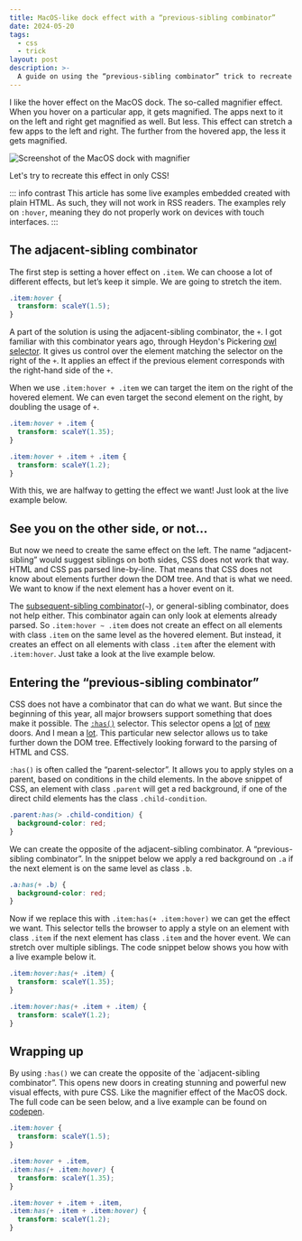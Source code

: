 ```yaml
---
title: MacOS-like dock effect with a “previous-sibling combinator”
date: 2024-05-20
tags:
  - css
  - trick
layout: post
description: >-
  A guide on using the “previous-sibling combinator” trick to recreate the magnifier effect of the MacOS dock.
---
```


I like the hover effect on the MacOS dock. The so-called magnifier effect. When you hover on a particular app, it gets magnified. The apps next to it on the left and right get magnified as well. But less. This effect can stretch a few apps to the left and right. The further from the hovered app, the less it gets magnified.

![Screenshot of the MacOS dock with magnifier](/img/macos-magnifier.png)

Let's try to recreate this effect in only CSS!

::: info contrast
This article has some live examples embedded created with plain HTML. As such, they will not work in RSS readers. The examples rely on `:hover`, meaning they do not properly work on devices with touch interfaces.
:::

## The adjacent-sibling combinator

The first step is setting a hover effect on `.item`. We can choose a lot of different effects, but let’s keep it simple. We are going to stretch the item.

```css
.item:hover {
  transform: scaleY(1.5);
}
```

A part of the solution is using the adjacent-sibling combinator, the `+`. I got familiar with this combinator years ago, through Heydon's Pickering [owl selector](/writing/an-ode-to-the-css-owl-selector/). It gives us control over the element matching the selector on the right of the `+`. It applies an effect if the previous element corresponds with the right-hand side of the `+`.

When we use `.item:hover + .item` we can target the item on the right of the hovered element. We can even target the second element on the right, by doubling the usage of `+`.

```css
.item:hover + .item {
  transform: scaleY(1.35);
}

.item:hover + .item + .item {
  transform: scaleY(1.2);
}
```

With this, we are halfway to getting the effect we want! Just look at the live example below.

<div class=dock-hover--adjacent>
	<div></div>
	<div></div>
	<div></div>
	<div></div>
	<div></div>
	<div></div>
	<div></div>
	<div></div>
	<div></div>
	<div></div>
</div>

## See you on the other side, or not...

But now we need to create the same effect on the left. The name “adjacent-sibling” would suggest siblings on both sides, CSS does not work that way. HTML and CSS pas parsed line-by-line. That means that CSS does not know about elements further down the DOM tree. And that is what we need. We want to know if the next element has a hover event on it.

The [subsequent-sibling combinator](https://developer.mozilla.org/en-US/docs/Web/CSS/Subsequent-sibling_combinator)(`~`), or general-sibling combinator, does not help either. This combinator again can only look at elements already parsed. So `.item:hover ~ .item` does not create an effect on all elements with class `.item` on the same level as the hovered element. But instead, it creates an effect on all elements with class `.item` after the element with `.item:hover`. Just take a look at the live example below.

<div class=dock-hover--general>
	<div></div>
	<div></div>
	<div></div>
	<div></div>
	<div></div>
	<div></div>
	<div></div>
	<div></div>
	<div></div>
	<div></div>
</div>

## Entering the “previous-sibling combinator”

CSS does not have a combinator that can do what we want. But since the beginning of this year, all major browsers support something that does make it possible. The [`:has()`](https://developer.mozilla.org/en-US/docs/Web/CSS/:has) selector. This selector opens a [lot](/writing/use-the-child-element-count-in-css/) of [new](/writing/combining-placeholder-shown-and-has-selectors/) doors. And I mean a [lot](writing/combining-has-and-only-child-to-change-tab-containers/). This particular new selector allows us to take further down the DOM tree. Effectively looking forward to the parsing of HTML and CSS.

`:has()` is often called the “parent-selector”. It allows you to apply styles on a parent, based on conditions in the child elements. In the above snippet of CSS, an element with class `.parent` will get a red background, if one of the direct child elements has the class `.child-condition`.

```css
.parent:has(> .child-condition) {
  background-color: red;
}
```

We can create the opposite of the adjacent-sibling combinator. A “previous-sibling combinator”. In the snippet below we apply a red background on `.a` if the next element is on the same level as class `.b`.

```css
.a:has(+ .b) {
  background-color: red;
}
```

Now if we replace this with `.item:has(+ .item:hover)` we can get the effect we want. This selector tells the browser to apply a style on an element with class `.item` if the next element has class `.item` and the hover event. We can stretch over multiple siblings. The code snippet below shows you how with a live example below it.

```css
.item:hover:has(+ .item) {
  transform: scaleY(1.35);
}

.item:hover:has(+ .item + .item) {
  transform: scaleY(1.2);
}
```

<div class=dock-hover>
	<div></div>
	<div></div>
	<div></div>
	<div></div>
	<div></div>
	<div></div>
	<div></div>
	<div></div>
	<div></div>
	<div></div>
</div>

## Wrapping up

By using `:has()` we can create the opposite of the `adjacent-sibling combinator”. This opens new doors in creating stunning and powerful new visual effects, with pure CSS. Like the magnifier effect of the MacOS dock. The full code can be seen below, and a live example can be found on [codepen](https://codepen.io/kpnnkmp/vyckes/pen/GRaowXz).

```css
.item:hover {
  transform: scaleY(1.5);
}

.item:hover + .item,
.item:has(+ .item:hover) {
  transform: scaleY(1.35);
}

.item:hover + .item + .item,
.item:has(+ .item + .item:hover) {
  transform: scaleY(1.2);
}
```
